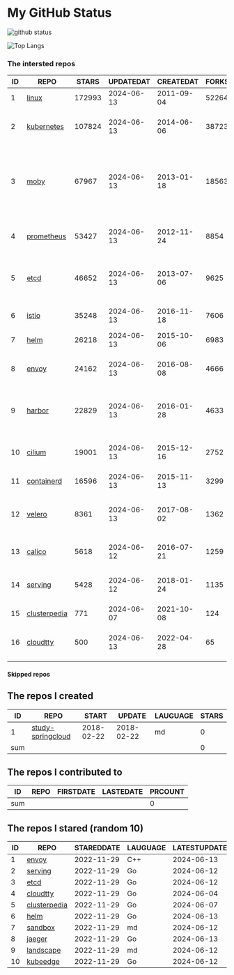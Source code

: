 # My GitHub Status

<img src="https://github-readme-stats-1.yihong0618.vercel.app/api?username=daoqingniu&show_icons=true&&&hide_title=true&count_private=true" alt="github status" />

![Top Langs](https://github-readme-stats-1.yihong0618.vercel.app/api/top-langs/?username=daoqingniu&layout=compact)

<!--START_SECTION:github_repos-->
### The intersted repos
| ID |                              REPO                               | STARS  | UPDATEDAT  | CREATEDAT  | FORKSCOUNT |                                                DESCRIPTIONS                                                |
|----|-----------------------------------------------------------------|--------|------------|------------|------------|------------------------------------------------------------------------------------------------------------|
|  1 | [linux](https://github.com/torvalds/linux)                      | 172993 | 2024-06-13 | 2011-09-04 |      52264 | Linux kernel source tree                                                                                   |
|  2 | [kubernetes](https://github.com/kubernetes/kubernetes)          | 107824 | 2024-06-13 | 2014-06-06 |      38723 | Production-Grade Container Scheduling and Management                                                       |
|  3 | [moby](https://github.com/moby/moby)                            |  67967 | 2024-06-13 | 2013-01-18 |      18563 | The Moby Project - a collaborative project for the container ecosystem to assemble container-based systems |
|  4 | [prometheus](https://github.com/prometheus/prometheus)          |  53427 | 2024-06-13 | 2012-11-24 |       8854 | The Prometheus monitoring system and time series database.                                                 |
|  5 | [etcd](https://github.com/etcd-io/etcd)                         |  46652 | 2024-06-13 | 2013-07-06 |       9625 | Distributed reliable key-value store for the most critical data of a distributed system                    |
|  6 | [istio](https://github.com/istio/istio)                         |  35248 | 2024-06-13 | 2016-11-18 |       7606 | Connect, secure, control, and observe services.                                                            |
|  7 | [helm](https://github.com/helm/helm)                            |  26218 | 2024-06-13 | 2015-10-06 |       6983 | The Kubernetes Package Manager                                                                             |
|  8 | [envoy](https://github.com/envoyproxy/envoy)                    |  24162 | 2024-06-13 | 2016-08-08 |       4666 | Cloud-native high-performance edge/middle/service proxy                                                    |
|  9 | [harbor](https://github.com/goharbor/harbor)                    |  22829 | 2024-06-13 | 2016-01-28 |       4633 | An open source trusted cloud native registry project that stores, signs, and scans content.                |
| 10 | [cilium](https://github.com/cilium/cilium)                      |  19001 | 2024-06-13 | 2015-12-16 |       2752 | eBPF-based Networking, Security, and Observability                                                         |
| 11 | [containerd](https://github.com/containerd/containerd)          |  16596 | 2024-06-13 | 2015-11-13 |       3299 | An open and reliable container runtime                                                                     |
| 12 | [velero](https://github.com/vmware-tanzu/velero)                |   8361 | 2024-06-13 | 2017-08-02 |       1362 | Backup and migrate Kubernetes applications and their persistent volumes                                    |
| 13 | [calico](https://github.com/projectcalico/calico)               |   5618 | 2024-06-12 | 2016-07-21 |       1259 | Cloud native networking and network security                                                               |
| 14 | [serving](https://github.com/knative/serving)                   |   5428 | 2024-06-12 | 2018-01-24 |       1135 | Kubernetes-based, scale-to-zero, request-driven compute                                                    |
| 15 | [clusterpedia](https://github.com/clusterpedia-io/clusterpedia) |    771 | 2024-06-07 | 2021-10-08 |        124 | The Encyclopedia of Kubernetes clusters                                                                    |
| 16 | [cloudtty](https://github.com/cloudtty/cloudtty)                |    500 | 2024-06-13 | 2022-04-28 |         65 | A Friendly Kubernetes CloudShell (Web Terminal) !                                                          |



#### Skipped repos
<!--END_SECTION:github_repos-->

<!--START_SECTION:my_github-->
## The repos I created
| ID  |                                 REPO                                 |   START    |   UPDATE   | LAUGUAGE | STARS |
|-----|----------------------------------------------------------------------|------------|------------|----------|-------|
|   1 | [study-springcloud](https://github.com/daoqingniu/study-springcloud) | 2018-02-22 | 2018-02-22 | md       |     0 |
| sum |                                                                      |            |            |          |     0 |

## The repos I contributed to
| ID  | REPO | FIRSTDATE | LASTEDATE | PRCOUNT |
|-----|------|-----------|-----------|---------|
| sum |      |           |           |       0 |

## The repos I stared (random 10)
| ID |                              REPO                               | STAREDDATE | LAUGUAGE | LATESTUPDATE |
|----|-----------------------------------------------------------------|------------|----------|--------------|
|  1 | [envoy](https://github.com/envoyproxy/envoy)                    | 2022-11-29 | C++      | 2024-06-13   |
|  2 | [serving](https://github.com/knative/serving)                   | 2022-11-29 | Go       | 2024-06-12   |
|  3 | [etcd](https://github.com/etcd-io/etcd)                         | 2022-11-29 | Go       | 2024-06-12   |
|  4 | [cloudtty](https://github.com/cloudtty/cloudtty)                | 2022-11-29 | Go       | 2024-06-04   |
|  5 | [clusterpedia](https://github.com/clusterpedia-io/clusterpedia) | 2022-11-29 | Go       | 2024-06-07   |
|  6 | [helm](https://github.com/helm/helm)                            | 2022-11-29 | Go       | 2024-06-13   |
|  7 | [sandbox](https://github.com/cncf/sandbox)                      | 2022-11-29 | md       | 2024-06-12   |
|  8 | [jaeger](https://github.com/jaegertracing/jaeger)               | 2022-11-29 | Go       | 2024-06-13   |
|  9 | [landscape](https://github.com/cncf/landscape)                  | 2022-11-29 | md       | 2024-06-12   |
| 10 | [kubeedge](https://github.com/kubeedge/kubeedge)                | 2022-11-29 | Go       | 2024-06-12   |

<!--END_SECTION:my_github-->
